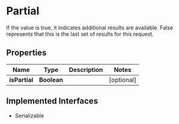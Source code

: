 

# Partial

If the value is true, it indicates additional results are available. False represents that this is the last set of results for this request.

## Properties

Name | Type | Description | Notes
------------ | ------------- | ------------- | -------------
**isPartial** | **Boolean** |  |  [optional]


## Implemented Interfaces

* Serializable


